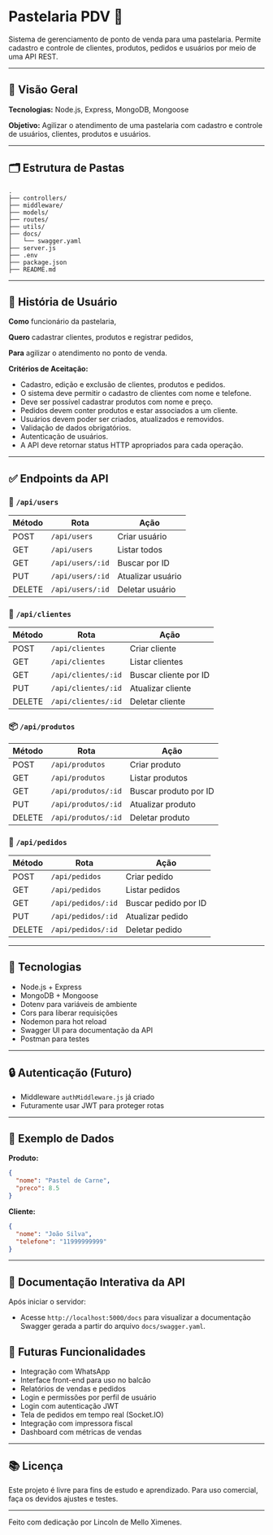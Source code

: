 # Pastelaria PDV 🍴

Sistema de gerenciamento de ponto de venda para uma pastelaria. Permite cadastro e controle de clientes, produtos, pedidos e usuários por meio de uma API REST.

---

## 📅 Visão Geral

**Tecnologias:** Node.js, Express, MongoDB, Mongoose

**Objetivo:** Agilizar o atendimento de uma pastelaria com cadastro e controle de usuários, clientes, produtos e usuários.

---

## 🗂️ Estrutura de Pastas

```
.
├── controllers/
├── middleware/
├── models/
├── routes/
├── utils/
├── docs/
│   └── swagger.yaml
├── server.js
├── .env
├── package.json
├── README.md
```

---

## 👤 História de Usuário

**Como** funcionário da pastelaria, 

**Quero** cadastrar clientes, produtos e registrar pedidos,

**Para** agilizar o atendimento no ponto de venda.

**Critérios de Aceitação:**

- Cadastro, edição e exclusão de clientes, produtos e pedidos.
- O sistema deve permitir o cadastro de clientes com nome e telefone.
- Deve ser possível cadastrar produtos com nome e preço.
- Pedidos devem conter produtos e estar associados a um cliente.
- Usuários devem poder ser criados, atualizados e removidos.
- Validação de dados obrigatórios.
- Autenticação de usuários.
- A API deve retornar status HTTP apropriados para cada operação.

---


## ✅ Endpoints da API

### 🔐 `/api/users`

| Método | Rota             | Ação              |
| ------ | ---------------- | ----------------- |
| POST   | `/api/users`     | Criar usuário     |
| GET    | `/api/users`     | Listar todos      |
| GET    | `/api/users/:id` | Buscar por ID     |
| PUT    | `/api/users/:id` | Atualizar usuário |
| DELETE | `/api/users/:id` | Deletar usuário   |

### 👥 `/api/clientes`

| Método | Rota                | Ação                  |
| ------ | ------------------- | --------------------- |
| POST   | `/api/clientes`     | Criar cliente         |
| GET    | `/api/clientes`     | Listar clientes       |
| GET    | `/api/clientes/:id` | Buscar cliente por ID |
| PUT    | `/api/clientes/:id` | Atualizar cliente     |
| DELETE | `/api/clientes/:id` | Deletar cliente       |

### 📦 `/api/produtos`

| Método | Rota                | Ação                  |
| ------ | ------------------- | --------------------- |
| POST   | `/api/produtos`     | Criar produto         |
| GET    | `/api/produtos`     | Listar produtos       |
| GET    | `/api/produtos/:id` | Buscar produto por ID |
| PUT    | `/api/produtos/:id` | Atualizar produto     |
| DELETE | `/api/produtos/:id` | Deletar produto       |

### 📏 `/api/pedidos`

| Método | Rota               | Ação                 |
| ------ | ------------------ | -------------------- |
| POST   | `/api/pedidos`     | Criar pedido         |
| GET    | `/api/pedidos`     | Listar pedidos       |
| GET    | `/api/pedidos/:id` | Buscar pedido por ID |
| PUT    | `/api/pedidos/:id` | Atualizar pedido     |
| DELETE | `/api/pedidos/:id` | Deletar pedido       |

---

## 💪 Tecnologias

- Node.js + Express
- MongoDB + Mongoose
- Dotenv para variáveis de ambiente
- Cors para liberar requisições
- Nodemon para hot reload
- Swagger UI para documentação da API
- Postman para testes

---

## 🔒 Autenticação (Futuro)

- Middleware `authMiddleware.js` já criado
- Futuramente usar JWT para proteger rotas

---

## 📃 Exemplo de Dados

**Produto:**

```json
{
  "nome": "Pastel de Carne",
  "preco": 8.5
}
```

**Cliente:**

```json
{
  "nome": "João Silva",
  "telefone": "11999999999"
}
```

---

## 📘 Documentação Interativa da API

Após iniciar o servidor:

- Acesse `http://localhost:5000/docs` para visualizar a documentação Swagger gerada a partir do arquivo `docs/swagger.yaml`. 

## 🚀 Futuras Funcionalidades

- Integração com WhatsApp
- Interface front-end para uso no balcão
- Relatórios de vendas e pedidos
- Login e permissões por perfil de usuário
- Login com autenticação JWT
- Tela de pedidos em tempo real (Socket.IO)
- Integração com impressora fiscal
- Dashboard com métricas de vendas

---

## 📚 Licença

Este projeto é livre para fins de estudo e aprendizado. Para uso comercial, faça os devidos ajustes e testes.

---

Feito com dedicação por Lincoln de Mello Ximenes.

